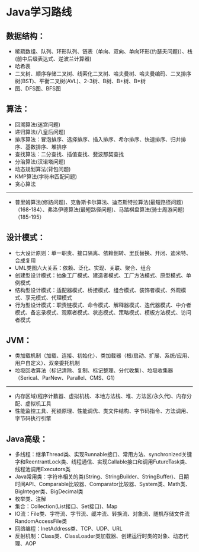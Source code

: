 # Java学习路线

## 数据结构：
* 稀疏数组、队列、环形队列、链表（单向、双向、单向环形(约瑟夫问题)）、栈(前中后缀表达式、逆波兰计算器)
* 哈希表
* 二叉树、顺序存储二叉树、线索化二叉树、哈夫曼树、哈夫曼编码、二叉排序树(BST)、平衡二叉树(AVL)、2-3树、B树、B+树、B*树
* 图、DFS图、BFS图

## 算法：
* 回溯算法(迷宫问题)
* 递归算法(八皇后问题)
* 排序算法：冒泡排序、选择排序、插入排序、希尔排序、快速排序、归并排序、基数排序、堆排序
* 查找算法：二分查找、插值查找、斐波那契查找
* 分治算法(汉诺塔问题)
* 动态规划算法(背包问题)
* KMP算法(字符串匹配问题)
* 贪心算法
-------------------------------------
* 普里姆算法(修路问题)、克鲁斯卡尔算法、迪杰斯特拉算法(最短路径问题)（168-184）、弗洛伊德算法(最短路径问题)、马踏棋盘算法(骑士周游问题)（185-195）

## 设计模式：
* 七大设计原则：单一职责、接口隔离、依赖倒转、里氏替换、开闭、迪米特、合成复用
* UML类图六大关系：依赖、泛化、实现、关联、聚合、组合
* 创建型设计模式：抽象工厂模式、建造者模式、工厂方法模式、原型模式、单例模式
* 结构型设计模式：适配器模式、桥接模式、组合模式、装饰者模式、外观模式、享元模式、代理模式
* 行为型设计模式：职责链模式、命令模式、解释器模式、迭代器模式、中介者模式、备忘录模式、观察者模式、状态模式、策略模式、模板方法模式、访问者模式

## JVM：
* 类加载机制（加载、连接、初始化）、类加载器（根/启动、扩展、系统/应用、用户自定义）、双亲委托机制
* 垃圾回收算法（标记清除、复制、标记整理、分代收集）、垃圾收集器（Serical、ParNew、Parallel、CMS、G1）
-------------------------------------
* 内存区域(程序计数器、虚拟机栈、本地方法栈、堆、方法区/永久代)、内存分配、虚拟机工具
* 性能监控工具、死锁原理、性能调优、类文件结构、字节码指令、方法调用、字节码执行引擎

## Java高级：
* 多线程：继承Thread类、实现Runnable接口、常用方法、synchronized关键字和ReentrantLock类、线程通信、实现Callable接口和调用FutureTask类、线程池调用Executors类
* Java常用类：字符串相关的类(String、StringBuilder、StringBuffer)、日期时间API、Comparable比较器、Comparator比较器、System类、Math类、BigInteger类、BigDecimal类
* 枚举类、注解
* 集合：Collection(List接口、Set接口)、Map
* IO流：File类、字符流、字节流、缓冲流、转换流、对象流、随机存储文件流RandomAccessFile类
* 网络编程：InetAddress类、TCP、UDP、URL
* 反射机制：Class类、ClassLoader类加载器、创建运行时类的对象、动态代理、AOP
